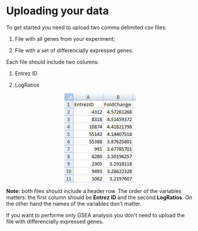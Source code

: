 Uploading your data
===================

To get started you need to upload two comma delimited csv files:

1.  File with all genes from your experiment;

2.  File with a set of differencially expressed genes.

Each file should include two columns:

1.  Entrez ID

2.  LogRatios

<img src="ExampleDataFormat.jpg" width="193" style="display:block; margin:auto;" />

**Note:** both files should include a header row. The order of the
variables matters: the first column should be **Entrez ID** and the second
**LogRatios**. On the other hand the names of the variables don't matter.

If you want to performe only GSEA analysis you don't need to upload the
file with differencially expressed genes.
